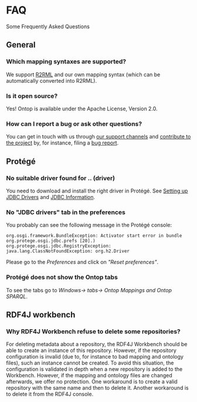 # FAQ

Some Frequently Asked Questions

## General

### Which mapping syntaxes are supported?
We support [R2RML](https://www.w3.org/TR/r2rml/) and our own mapping syntax (which can be automatically converted into R2RML).

### Is it open source?
Yes! Ontop is available under the Apache License, Version 2.0.

### How can I report a bug or ask other questions?
You can get in touch with us through [our support channels](/community/support) and [contribute to the project](/community/contributing/)
by, for instance, filing a [bug report](/community/contributing/bug-report).

## Protégé
### No suitable driver found for .. (driver)

You need to download and install the right driver in Protégé.  See
[Setting up JDBC Drivers](https://github.com/ontop/ontop/wiki/ontopProInstallation#setting-up-the-jdbc-drivers-in-protege)
and [JDBC Information](https://github.com/ontop/ontop/wiki/ObdalibPluginJDBC).

### No "JDBC drivers" tab in the preferences
You probably can see the following message in the Protégé console:
```
org.osgi.framework.BundleException: Activator start error in bundle org.protege.osgi.jdbc.prefs [20].)
org.protege.osgi.jdbc.RegistryException: java.lang.ClassNotFoundException: org.h2.Driver
```

Please go to the *Preferences* and click on *"Reset preferences"*.

### Protégé does not show the Ontop tabs
To see the tabs go to *Windows-> tabs-> Ontop Mappings and Ontop SPARQL*.

## RDF4J workbench

### Why RDF4J Workbench refuse to delete some repositories?

For deleting metadata about a repository, the RDF4J Workbench should be able to create an instance of this repository. However, if the repository configuration is invalid (due to, for instance to bad mapping and ontology files), such an instance cannot be created.
To avoid this situation, the configuration is validated in depth when a new repository is added to the Workbench. However, if the mapping and ontology files are changed afterwards, we offer no protection.    One workaround is to create a valid repository with the same name and then to delete it. Another workaround is to delete it from the RDF4J console.
